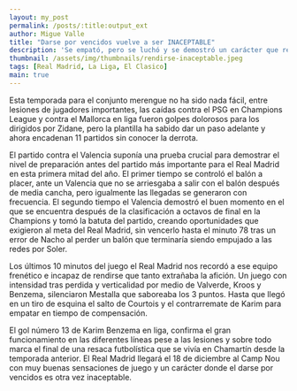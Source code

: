 ```yaml
---
layout: my_post
permalink: /posts/:title:output_ext
author: Migue Valle
title: "Darse por vencidos vuelve a ser INACEPTABLE"
description: 'Se empató, pero se luchó y se demostró un carácter que recuerda a las mejores épocas de este equipo. El Real Madrid después de Mestalla... está listo para “El Clásico”.'
thumbnail: /assets/img/thumbnails/rendirse-inaceptable.jpeg
tags: [Real Madrid, La Liga, El Clasico]
main: true
---
```


Esta temporada para el conjunto merengue no ha sido nada fácil, entre lesiones de jugadores importantes, las caídas contra el PSG en Champions League y contra el Mallorca en liga fueron golpes dolorosos para los dirigidos por Zidane, pero la plantilla ha sabido dar un paso adelante y ahora encadenan 11 partidos sin conocer la derrota.

El partido contra el Valencia suponía una prueba crucial para demostrar el nivel de preparación antes del partido más importante para el Real Madrid en esta primera mitad del año. El primer tiempo se controló el balón a placer, ante un Valencia que no se arriesgaba a salir con el balón después de media cancha, pero igualmente las llegadas se generaron con frecuencia. El segundo tiempo el Valencia demostró el buen momento en el que se encuentra después de la clasificación a octavos de final en la Champions y tomó la batuta del partido, creando oportunidades que exigieron al meta del Real Madrid, sin vencerlo hasta el minuto 78 tras un error de Nacho al perder un balón que terminaría siendo empujado a las redes por Soler. 

Los últimos 10 minutos del juego el Real Madrid nos recordó a ese equipo frenético e incapaz de rendirse que tanto extrañaba la afición. Un juego con intensidad tras perdida y verticalidad por medio de Valverde, Kroos y Benzema, silenciaron Mestalla que saboreaba los 3 puntos. Hasta que llegó en un tiro de esquina el salto de Courtois y el contrarremate de Karim para empatar en tiempo de compensación.

El gol número 13 de Karim Benzema en liga, confirma el gran funcionamiento en las diferentes líneas pese a las lesiones y sobre todo marca el final de una resaca futbolística que se vivía en Chamartín desde la temporada anterior. El Real Madrid llegará el 18 de diciembre al Camp Nou con muy buenas sensaciones de juego y un carácter donde el darse por vencidos es otra vez inaceptable.
